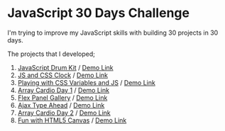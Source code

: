 # JavaScript 30 Days Challenge
I'm trying to improve my JavaScript skills with building 30 projects in 30 days.

The projects that I developed; <br>
1.  [JavaScript Drum Kit](https://github.com/HakanOzdemir85/5_JavaScript-30-Days-Challenge/tree/main/01%20-%20JavaScript%20Drum%20Kit) / [Demo Link](https://htmlpreview.github.io/?https://github.com/HakanOzdemir85/5_JavaScript-30-Days-Challenge/blob/main/01%20-%20JavaScript%20Drum%20Kit/index.html)
2.  [JS and CSS Clock](https://github.com/HakanOzdemir85/5_JavaScript-30-Days-Challenge/tree/main/02%20-%20JS%20and%20CSS%20Clock) / [Demo Link](https://htmlpreview.github.io/?https://github.com/HakanOzdemir85/5_JavaScript-30-Days-Challenge/blob/main/02%20-%20JS%20and%20CSS%20Clock/index.html)
3.  [Playing with CSS Variables and JS](https://github.com/HakanOzdemir85/5_JavaScript-30-Days-Challenge/tree/main/03%20-%20Playing%20with%20CSS%20Variables%20and%20JS) / [Demo Link](https://htmlpreview.github.io/?https://github.com/HakanOzdemir85/5_JavaScript-30-Days-Challenge/blob/main/03%20-%20Playing%20with%20CSS%20Variables%20and%20JS/index.html)
4.  [Array Cardio Day 1](https://github.com/HakanOzdemir85/5_JavaScript-30-Days-Challenge/tree/main/04%20-%20Array%20Cardio%20Day%201) / [Demo Link](https://htmlpreview.github.io/?https://github.com/HakanOzdemir85/5_JavaScript-30-Days-Challenge/blob/main/04%20-%20Array%20Cardio%20Day%201/index.html)
5.  [Flex Panel Gallery](https://github.com/HakanOzdemir85/5_JavaScript-30-Days-Challenge/tree/main/05%20-%20Flex%20Panel%20Gallery) / [Demo Link](https://htmlpreview.github.io/?https://github.com/HakanOzdemir85/5_JavaScript-30-Days-Challenge/blob/main/05%20-%20Flex%20Panel%20Gallery/index.html)
6.  [Ajax Type Ahead](https://github.com/HakanOzdemir85/5_JavaScript-30-Days-Challenge/tree/main/06%20-%20Ajax%20Type%20Ahead) / [Demo Link](https://htmlpreview.github.io/?https://github.com/HakanOzdemir85/5_JavaScript-30-Days-Challenge/blob/main/06%20-%20Ajax%20Type%20Ahead/index.html)
7.  [Array Cardio Day 2](https://github.com/HakanOzdemir85/5_JavaScript-30-Days-Challenge/tree/main/07%20-%20Array%20Cardio%20Day%202) / [Demo Link](https://htmlpreview.github.io/?https://github.com/HakanOzdemir85/5_JavaScript-30-Days-Challenge/blob/main/07%20-%20Array%20Cardio%20Day%202/index.html)
8.  [Fun with HTML5 Canvas](https://github.com/HakanOzdemir85/5_JavaScript-30-Days-Challenge/tree/main/08%20-%20Fun%20with%20HTML5%20Canvas) / [Demo Link](https://htmlpreview.github.io/?https://github.com/HakanOzdemir85/5_JavaScript-30-Days-Challenge/blob/main/08%20-%20Fun%20with%20HTML5%20Canvas/index.html)

